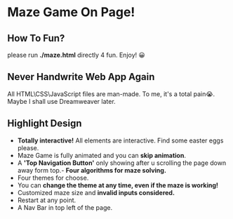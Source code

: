 # Maze Game On Page!
## How To Fun?
please run **./maze.html** directly 4 fun. Enjoy! 😀
## Never Handwrite Web App Again
All HTML\CSS\JavaScript files are man-made. To me, it's a total pain😭. Maybe I shall use Dreamweaver later.
## Highlight Design
- **Totally interactive!** All elements are interactive. Find some easter eggs please.
- Maze Game is fully animated and you can **skip animation**.
- A **'Top Navigation Button'** only showing after u scrolling the page down away form top.- **Four algorithms for maze solving.**
- Four themes for choose. 
- You can **change the theme at any time, even if the maze is working!**
- Customized maze size and **invalid inputs considered.**
- Restart at any point.
- A Nav Bar in top left of the page.
